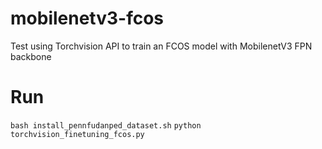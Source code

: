 # mobilenetv3-fcos
Test using Torchvision API to train an FCOS model with MobilenetV3 FPN backbone

# Run
`bash install_pennfudanped_dataset.sh`
`python torchvision_finetuning_fcos.py`